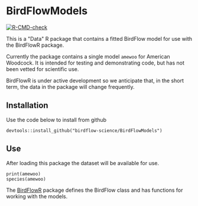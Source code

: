 # BirdFlowModels

<!-- badges: start -->
[![R-CMD-check](https://github.com/birdflow-science/BirdFlowModels/actions/workflows/R-CMD-check.yaml/badge.svg)](https://github.com/birdflow-science/BirdFlowModels/actions/workflows/R-CMD-check.yaml)
<!-- badges: end -->

This is a "Data" R package that contains a fitted BirdFlow model for use with 
the BirdFlowR package.  

Currently the package contains a single model `amewoo` for American Woodcock. 
It is intended for testing and demonstrating code, but has not been vetted 
for scientific use.

BirdFlowR is under active development so we anticipate that, in the short term,
the data in the package will change frequently.

## Installation

Use the code below to install from github

```{r}
devtools::install_github("birdflow-science/BirdFlowModels")
```
## Use

After loading this package the dataset will be available for use.

```{r}
print(amewoo)
species(amewoo)
```
The [BirdFlowR](https://github.com/birdflow-science/BirdFlowR) package defines
the BirdFlow class and has functions for working with the models.



